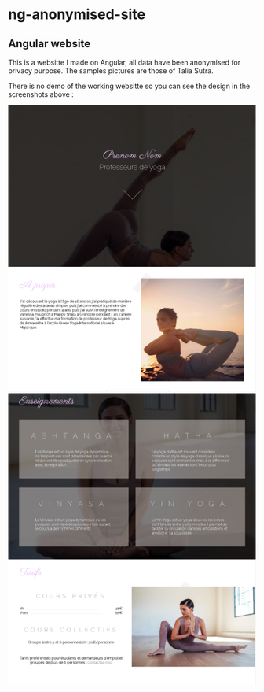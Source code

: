# ng-anonymised-site

## Angular website  
This is a websitte I made on Angular, all data have been anonymised for privacy purpose. The samples pictures are those of Talia Sutra.  

There is no demo of the working websitte so you can see the design in the screenshots above :  

![screenshoot 1](angular-site1.png)
![screenshoot 2](angular-site2.png)
![screenshoot 3](angular-site3.png)
![screenshoot 4](angular-site4.png)
